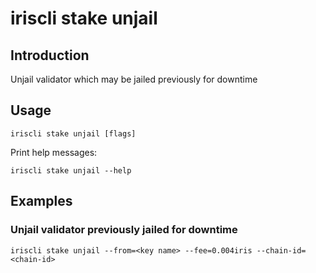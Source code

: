 # iriscli stake unjail

## Introduction

Unjail validator which may be jailed previously for downtime

## Usage

```
iriscli stake unjail [flags]
```

Print help messages:
```
iriscli stake unjail --help
```

## Examples

### Unjail validator previously jailed for downtime

```
iriscli stake unjail --from=<key name> --fee=0.004iris --chain-id=<chain-id>
```
